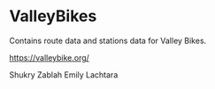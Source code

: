 # ValleyBikes

Contains route data and stations data for Valley Bikes.

https://valleybike.org/

Shukry Zablah
Emily Lachtara
